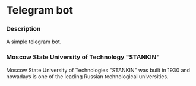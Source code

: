 # Telegram bot

### Description
A simple telegram bot.

### Moscow State University of Technology "STANKIN"
Moscow State University of Technologies "STANKIN" was built in 1930 and nowadays is one of the leading Russian technological universities.
